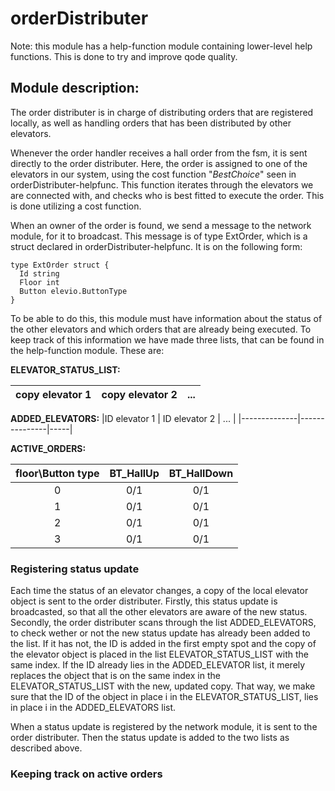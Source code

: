 
# orderDistributer

Note: this module has a help-function module containing lower-level help functions. This is done to try and improve qode quality.

## Module description:
The order distributer is in charge of distributing orders that are registered locally, as well as handling orders that has been distributed by other elevators.

Whenever the order handler receives a hall order from the fsm, it is sent directly to the order distributer. Here, the order is assigned to one of the elevators in our system, using the cost function "*BestChoice*" seen in orderDistributer-helpfunc. This function iterates through the elevators we are connected with, and checks who is best fitted to execute the order. This is done utilizing a cost function.

When an owner of the order is found, we send a message to the network module, for it to broadcast. This message is of type ExtOrder, which is a struct declared in orderDistributer-helpfunc. It is on the following form:

```
type ExtOrder struct {
  Id string
  Floor int
  Button elevio.ButtonType
}
```

To be able to do this, this module must have information about the status of the other elevators and which orders that are already being executed. To keep track of this information we have made three lists, that can be found in the help-function module. These are:

**ELEVATOR_STATUS_LIST:**

|copy elevator 1 | copy elevator 2 | ... |
|----------------|-----------------|-----|


**ADDED_ELEVATORS:**
|ID elevator 1 | ID elevator 2 | ... |
|--------------|---------------|-----|


**ACTIVE_ORDERS:**

|floor\Button type | BT_HallUp | BT_HallDown | 
|       :----:     |   :----:  |   :----:    |
|       0          |    0/1    |      0/1    |
|       1          |    0/1    |      0/1    |
|       2          |    0/1    |      0/1    |
|       3          |    0/1    |      0/1    |


### Registering status update
Each time the status of an elevator changes, a copy of the local elevator object is sent to the order distributer. Firstly, this status update is broadcasted, so that all the other elevators are aware of the new status. Secondly, the order distributer scans through the list ADDED_ELEVATORS, to check wether or not the new status update has already been added to the list. If it has not, the ID is added in the first empty spot and the copy of the elevator object is placed in the list ELEVATOR_STATUS_LIST with the same index. If the ID already lies in the ADDED_ELEVATOR list, it merely replaces the object that is on the same index in the ELEVATOR_STATUS_LIST with the new, updated copy. That way, we make sure that the ID of the object in place i in the ELEVATOR_STATUS_LIST, lies in place i in the ADDED_ELEVATORS list.

When a status update is registered by the network module, it is sent to the order distributer. Then the status update is added to the two lists as described above.

### Keeping track on active orders
